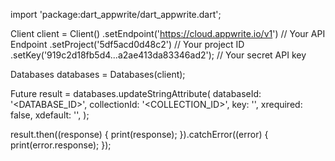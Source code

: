 import 'package:dart_appwrite/dart_appwrite.dart';

Client client = Client()
  .setEndpoint('https://cloud.appwrite.io/v1') // Your API Endpoint
  .setProject('5df5acd0d48c2') // Your project ID
  .setKey('919c2d18fb5d4...a2ae413da83346ad2'); // Your secret API key

Databases databases = Databases(client);

Future result = databases.updateStringAttribute(
  databaseId: '<DATABASE_ID>',
  collectionId: '<COLLECTION_ID>',
  key: '',
  xrequired: false,
  xdefault: '<DEFAULT>',
);

result.then((response) {
  print(response);
}).catchError((error) {
  print(error.response);
});
